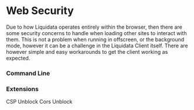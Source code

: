 # Web Security
Due to how Liquidata operates entirely within the browser, then there are some security concerns to handle when loading other sites to interact with them. This is not a problem when running in offscreen, or the background mode, however it can be a challenge in the Liquidata Client itself. There are however simple and easy workarounds to get the client working as expected.

### Command Line

### Extensions
CSP Unblock
Cors Unblock

